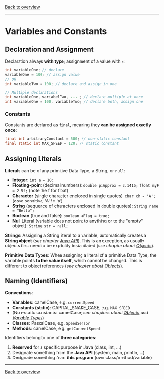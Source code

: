 [Back to overview](./00_Java_SyntaxGuide.md)

---
# Variables and Constants

## Declaration and Assignment

Declaration always **with type**; assignment of a value with `=`:

```java
int variableOne; // declare
variableOne = 100; // assign value
// OR
int variableTwo = 100; // declare and assign in one

// Multiple declarations
int variableOne, variabelTwo, ... ; // declare multiple at once
int variableOne = 100, variableTwo; // declare both, assign one
```

### Constants

Constants are declared as `final`, meaning they **can be assigned exactly once**:

```java
final int arbitraryConstant = 500; // non-static constant
final static int MAX_SPEED = 120; // static constant
```

## Assigning Literals

**Literals** can be of any primitive Data Type, a String, or `null`:
- **Integer**: `int a = 10`;
- **Floating-point** (decimal numbers): `double piApprox = 3.1415;` `float myF = 2.5f;` (note the f for float)
- **Character** (single character enclosed in single quotes): `char ch = 'A';` (case sensitive; 'A' != 'a')
- **String** (sequence of characters enclosed in double quotes): `String name = "Hello";`
- **Boolean** (true and false): `boolean aFlag = true;`
- **Null** Literal (variable does not point to anything or to the "empty" object): `String str = null;`

**Strings**: Assigning a String literal to a variable, automatically creates a **String object** (*see chapter [Java API](07_Generics.md)*). This is an exception, as usually objects first need to be explicitly instantiated (*see chapter about [Objects](05_Objects.md)*).

**Primitive Data Types**: When assigning a literal of a primitive Data Type, the variable points **to the value itself**, which cannot be changed. This is different to object references (*see chapter about [Objects](05_Objects.md)*).


## Naming (Identifiers)

**Conventions**:
- **Variables**: camelCase, e.g. ```currentSpeed```
- **Constants (static)**: CAPITAL_SNAKE_CASE, e.g. ```MAX_SPEED```
- (Non-static constants: camelCase; *see chapters about [Objects](05_Objects.md) and [Variable Types](06_Variable_Types.md)*)
- **Classes**: PascalCase, e.g. ```SpeedSensor```
- **Methods**: camelCase, e.g. ```getCurrentSpeed```


Identifiers belong to one of **three categories**:
1. **Reserved** for a specific purpose in Java (class, int, ...)
2. Designate something from the **Java API** (system, main, println, ...)
3. Designate something from **this program** (own class/method/variable)

---

[Back to overview](./00_Java_SyntaxGuide.md)